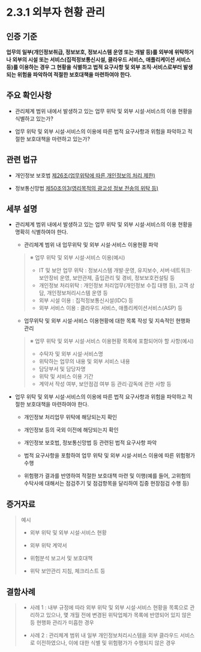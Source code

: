 # 2.3.1 외부자 현황 관리

## 인증 기준

**업무의 일부(개인정보취급, 정보보호, 정보시스템 운영 또는 개발 등)를 외부에 위탁하거나 외부의 시설 또는 서비스(집적정보통신시설, 클라우드 서비스, 애플리케이션 서비스 등)를 이용하는 경우 그 현황을 식별하고 법적 요구사항 및 외부 조직·서비스로부터 발생되는 위험을 파악하여 적절한 보호대책을 마련하여야 한다.**

## 주요 확인사항

- 관리체계 범위 내에서 발생하고 있는 업무 위탁 및 외부 시설·서비스의 이용 현황을 식별하고 있는가?

- 업무 위탁 및 외부 시설·서비스의 이용에 따른 법적 요구사항과 위험을 파악하고 적절한 보호대책을 마련하고 있는가?

## 관련 법규

- 개인정보 보호법 [제26조(업무위탁에 따른 개인정보의 처리 제한)](https://www.law.go.kr/법령/개인정보보호법/제26조 "링크로 이동")

- 정보통신망법 [제50조의3(영리목적의 광고성 정보 전송의 위탁 등)](https://www.law.go.kr/법령/정보통신망이용촉진및정보보호등에관한법률/제50조의3 "링크로 이동")

## 세부 설명

- 관리체계 범위 내에서 발생하고 있는 업무 위탁 및 외부 시설·서비스의 이용 현황을 명확히 식별하여야 한다.

    - 관리체계 범위 내 업무위탁 및 외부 시설·서비스 이용현황 파악
    >
    > ※ 업무 위탁 및 외부 시설·서비스 이용(예시)
    >
    > - IT 및 보안 업무 위탁 : 정보시스템 개발·운영, 유지보수, 서버·네트워크·보안장비 운영, 보안관제, 출입관리 및 경비, 정보보호컨설팅 등
    > - 개인정보 처리위탁 : 개인정보 처리업무(개인정보 수집 대행 등), 고객 상담, 개인정보처리시스템 운영 등
    > - 외부 시설 이용 : 집적정보통신시설(IDC) 등
    > - 외부 서비스 이용 : 클라우드 서비스, 애플리케이션서비스(ASP) 등

    - 업무위탁 및 외부 시설·서비스 이용현황에 대한 목록 작성 및 지속적인 현행화 관리
    >
    > ※ 업무 위탁 및 외부 시설·서비스 이용현황 목록에 포함되어야 할 사항(예시)
    >
    > - 수탁자 및 외부 시설·서비스명
    > - 위탁하는 업무의 내용 및 외부 서비스 내용
    > - 담당부서 및 담당자명
    > - 위탁 및 서비스 이용 기간
    > - 계약서 작성 여부, 보안점검 여부 등 관리·감독에 관한 사항 등

- 업무 위탁 및 외부 시설·서비스의 이용에 따른 법적 요구사항과 위험을 파악하고 적절한 보호대책을 마련하여야 한다.

    - 개인정보 처리업무 위탁에 해당되는지 확인

    - 개인정보 등의 국외 이전에 해당되는지 확인

    - 개인정보 보호법, 정보통신망법 등 관련된 법적 요구사항 파악

    - 법적 요구사항을 포함하여 업무 위탁 및 외부 시설·서비스 이용에 따른 위험평가 수행

    - 위험평가 결과를 반영하여 적절한 보호대책 마련 및 이행(예를 들어, 고위험의 수탁사에 대해서는 점검주기 및 점검항목을 달리하여 집중 현장점검 수행 등)

## 증거자료

> 예시
>
> - 외부 위탁 및 외부 시설·서비스 현황
>
> - 외부 위탁 계약서
>
> - 위험분석 보고서 및 보호대책
>
> - 위탁 보안관리 지침, 체크리스트 등

## 결함사례

> - 사례 1 : 내부 규정에 따라 외부 위탁 및 외부 시설·서비스 현황을 목록으로 관리하고 있으나, 몇 개월 전에 변경된 위탁업체가 목록에 반영되어 있지 않은 등 현행화 관리가 미흡한 경우
>
> - 사례 2 : 관리체계 범위 내 일부 개인정보처리시스템을 외부 클라우드 서비스로 이전하였으나, 이에 대한 식별 및 위험평가가 수행되지 않은 경우
